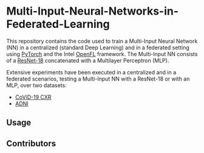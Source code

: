 # Multi-Input-Neural-Networks-in-Federated-Learning

This repository contains the code used to train a Multi-Input Neural Network (NN) in a centralized (standard Deep Learning) and in a federated setting using [PyTorch](https://pytorch.org/) and the Intel [OpenFL](https://openfl.readthedocs.io/en/latest/index.html) framework. The Multi-Input NN consists of a [ResNet-18](https://pytorch.org/vision/main/models/generated/torchvision.models.resnet18.html) concatenated with a Multilayer Perceptron (MLP).

Extensive experiments have been executed in a centralized and in a federated scenarios, testing a Multi-Input NN with a ResNet-18 or with an MLP, over two datasets:
- [CoViD-19 CXR](https://ai4covid-hackathon.it/)
- [ADNI](https://adni.loni.usc.edu/)

## Usage

## Contributors
